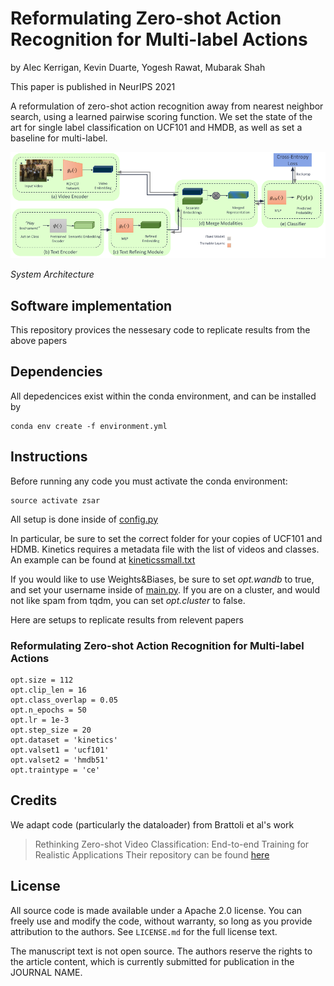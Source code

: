 # Reformulating Zero-shot Action Recognition for Multi-label Actions

by
Alec Kerrigan,
Kevin Duarte,
Yogesh Rawat,
Mubarak Shah

This paper is published in NeurIPS 2021

A reformulation of zero-shot action recognition away from nearest neighbor search, using a learned pairwise scoring function. We set the state of the art for single label classification on UCF101 and HMDB, as well as set a baseline for multi-label.

![](misc/PSZSARArchitecture.png)

*System Architecture*


## Software implementation

This repository provices the nessesary code to replicate results from the above papers 

## Dependencies

All depedencices exist within the conda environment, and can be installed by

    conda env create -f environment.yml

## Instructions

Before running any code you must activate the conda environment:

    source activate zsar

All setup is done inside of [config.py](config.py)

In particular, be sure to set the correct folder for your copies of UCF101 and HDMB. Kinetics requires a metadata file with the list of videos and classes. An example can be found at [kineticssmall.txt](kineticssmall.txt)

If you would like to use Weights&Biases, be sure to set *opt.wandb* to true, and set your username inside of [main.py](main.py). If you are on a cluster, and would not like spam from tqdm, you can set *opt.cluster* to false. 

Here are setups to replicate results from relevent papers

### Reformulating Zero-shot Action Recognition for Multi-label Actions

    opt.size = 112
    opt.clip_len = 16
    opt.class_overlap = 0.05
    opt.n_epochs = 50
    opt.lr = 1e-3
    opt.step_size = 20
    opt.dataset = 'kinetics'
    opt.valset1 = 'ucf101'
    opt.valset2 = 'hmdb51'
    opt.traintype = 'ce'

## Credits

We adapt code (particularly the dataloader) from Brattoli et al's work 
>Rethinking Zero-shot Video Classification: End-to-end Training for Realistic Applications
Their repository can be found [here](https://github.com/bbrattoli/ZeroShotVideoClassification)


## License

All source code is made available under a Apache 2.0 license. You can freely
use and modify the code, without warranty, so long as you provide attribution
to the authors. See `LICENSE.md` for the full license text.

The manuscript text is not open source. The authors reserve the rights to the
article content, which is currently submitted for publication in the
JOURNAL NAME.
